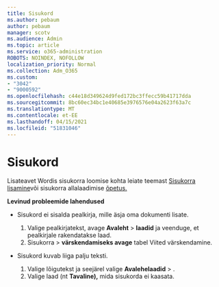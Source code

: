 ```yaml
---
title: Sisukord
ms.author: pebaum
author: pebaum
manager: scotv
ms.audience: Admin
ms.topic: article
ms.service: o365-administration
ROBOTS: NOINDEX, NOFOLLOW
localization_priority: Normal
ms.collection: Adm_O365
ms.custom:
- "3042"
- "9000592"
ms.openlocfilehash: c44e18d349624d9fed172bc3ffecc59b41717dda
ms.sourcegitcommit: 8bc60ec34bc1e40685e3976576e04a2623f63a7c
ms.translationtype: MT
ms.contentlocale: et-EE
ms.lasthandoff: 04/15/2021
ms.locfileid: "51831046"
---
```

# <a name="table-of-contents"></a>Sisukord

Lisateavet Wordis sisukorra loomise kohta leiate teemast [Sisukorra lisamine](https://support.office.com/article/882e8564-0edb-435e-84b5-1d8552ccf0c0)või sisukorra allalaadimise [õpetus.](https://go.microsoft.com/fwlink/?linkid=2065106)

**Levinud probleemide lahendused**

- Sisukord ei sisalda pealkirja, mille äsja oma dokumenti lisate.
  1. Valige pealkirjatekst, avage **Avaleht**  >  **laadid** ja veenduge, et pealkirjale rakendatakse laad.
  2. Sisukorra   >  **värskendamiseks avage** tabel Viited värskendamine.

- Sisukord kuvab liiga palju teksti. 
  1. Valige lõigutekst ja seejärel valige **Avalehelaadid**  >  .
  2. Valige laad (nt **Tavaline),** mida sisukorda ei kaasata.